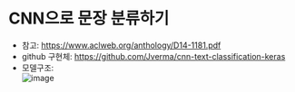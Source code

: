 # CNN으로 문장 분류하기

- 참고: https://www.aclweb.org/anthology/D14-1181.pdf  
- github 구현체: https://github.com/Jverma/cnn-text-classification-keras  
- 모델구조:  
![image](https://user-images.githubusercontent.com/45334819/77250844-ecf6b080-6c8d-11ea-85dd-ec6802f83e5c.png)  

